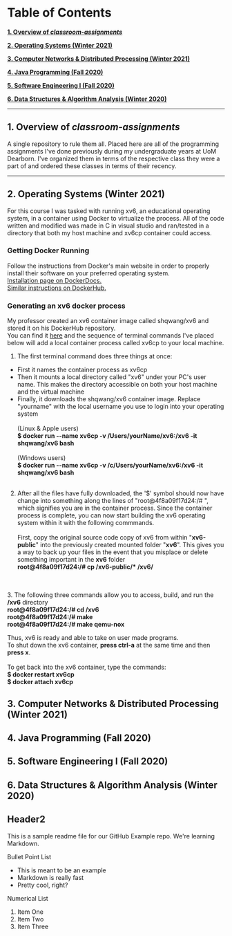 # Table of Contents

**[1. Overview of *classroom-assignments*](#heading--1)**

**[2. Operating Systems (Winter 2021)](#heading--2)**

**[3. Computer Networks & Distributed Processing (Winter 2021)](#heading--3)**

**[4. Java Programming (Fall 2020)](#heading--4)**

**[5. Software Engineering I (Fall 2020)](#heading--5)**

**[6. Data Structures & Algorithm Analysis (Winter 2020)](#heading--6)**

<!-- Formatting of Table of Contents
    # Table of Contents

**[1. Overview of *classroom-assignments*](#heading--1)**

  * [1.1. Purpose of this repository](#heading--1-1)
  * [1.2. ...](#heading--1-2)

**[2. ...](#heading--2)**

  * [2.1. ...](#heading--2-1)

      * [2.1.1. ...](#heading--2-1-1)

  * [2.2. ...](#heading--2-2)
  * [2.3. ...](#heading--2-3)
 -->

----

## 1. Overview of *classroom-assignments* <a name="heading--1"/>
A single repository to rule them all. Placed here are all of the programming assignments I've done previously during my undergraduate years at UoM Dearborn.
I've organized them in terms of the respective class they were a part of and ordered these classes in terms of their recency. 

----

## 2. Operating Systems (Winter 2021) <a name="heading--2"/>
For this course I was tasked with running xv6, an educational operating system, in a container using Docker to virtualize the process.
All of the code written and modified was made in C in visual studio and ran/tested in a directory that both my host machine and xv6cp container could access.


### Getting Docker Running

Follow the instructions from Docker's main website in order to properly install their software on your preferred operating system.  
[Installation page on DockerDocs.](https://docs.docker.com/get-docker/)  
[Similar instructions on DockerHub.](https://hub.docker.com/search?q=&type=edition&offering=community)  

### Generating an xv6 docker process

My professor created an xv6 container image called shqwang/xv6 and stored it on his DockerHub repository.  
You can find it [here](https://hub.docker.com/r/shqwang/xv6/tags?page=1&ordering=last_updated) and the sequence
of terminal commands I've placed below will add a local container process called xv6cp to your local machine.

  1.  The first terminal command does three things at once:<br />
  * First it names the container process as xv6cp<br />
  * Then it mounts a local directory called "xv6" under your PC's user name. This makes the directory accessible on both your host machine and the virtual machine<br />
  * Finally, it downloads the shqwang/xv6 container image. Replace "yourname" with the local username you use to login into your operating system<br /><br />
  (Linux & Apple users)<br />
  **$ docker run --name xv6cp -v /Users/yourName/xv6:/xv6 -it shqwang/xv6 bash**
  <br /><br />
  (Windows users)<br />
  **$ docker run --name xv6cp -v /c/Users/yourName/xv6:/xv6 -it shqwang/xv6 bash**
  <br /><br />

  2. After all the files have fully downloaded, the '$' symbol should now have change into something along the lines of "root@4f8a09f17d24:/# ", which signifies you are in the container process. Since the container process is complete, you can now start building the xv6 operating system within it with the following commmands.
  <br /><br />
  First, copy the original source code copy of xv6 from within "**xv6-public**" into the previously created mounted folder "**xv6**".
  This gives you a way to back up your files in the event that you misplace or delete something important in the **xv6** folder<br />
  __root@4f8a09f17d24:/# cp /xv6-public/* /xv6/__

  <br /><br /> 
  3. The following three commands allow you to access, build, and run the **/xv6** directory<br />
  __root@4f8a09f17d24:/# cd /xv6__<br />
  __root@4f8a09f17d24:/# make__<br />
  __root@4f8a09f17d24:/# make qemu-nox__<br />

  Thus, xv6 is ready and able to take on user made programs.<br />
  To shut down the xv6 container, **press ctrl-a** at the same time and then **press x**.<br /><br />
  To get back into the xv6 container, type the commands:<br />
  __$ docker restart xv6cp__<br />
  __$ docker attach xv6cp__<br />


## 3. Computer Networks & Distributed Processing (Winter 2021) <a name="heading--3"/>

## 4. Java Programming (Fall 2020) <a name="heading--4"/>

## 5. Software Engineering I (Fall 2020) <a name="heading--5"/>

## 6. Data Structures & Algorithm Analysis (Winter 2020) <a name="heading--6"/>









<!-- Markdown Notes -->
## Header2

This is a sample readme file for our GitHub Example repo. We're learning Markdown.

Bullet Point List
* This is meant to be an example
* Markdown is really fast
* Pretty cool, right?

Numerical List
1. Item One
2. Item Two
3. Item Three

